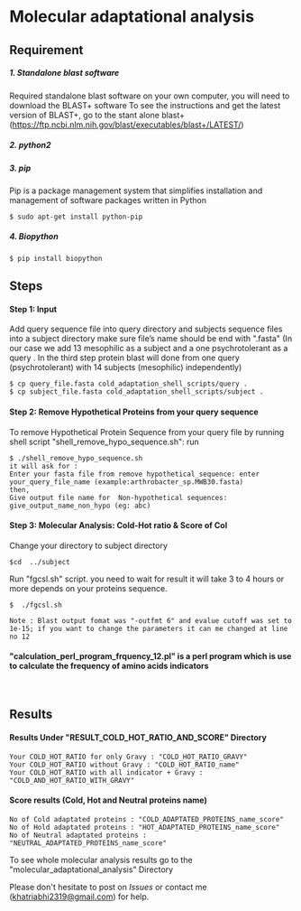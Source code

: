# Molecular adaptational analysis





## Requirement
##### 1. Standalone blast software
Required standalone blast software on your own computer, you will need to download the BLAST+ software  To see the instructions and get the latest version of BLAST+, go to the
stant alone blast+
(https://ftp.ncbi.nlm.nih.gov/blast/executables/blast+/LATEST/)

##### 2. python2

##### 3. pip
Pip is a package management system that simplifies installation and management of software packages written in Python
```
$ sudo apt-get install python-pip
```
##### 4. Biopython
```
$ pip install biopython
```
## Steps

#### Step 1: Input

Add query sequence file into query directory and subjects sequence files into  a subject directory make sure file’s name should be end with ".fasta"
(In our case we add 13 mesophilic as a subject and a one psychrotolerant as a query . In the third step protein blast will done from one query (psychrotolerant) with 14 subjects (mesophilic) independently)

```
$ cp query_file.fasta cold_adaptation_shell_scripts/query .
$ cp subject_file.fasta cold_adaptation_shell_scripts/subject .

```
#### Step 2: Remove Hypothetical Proteins from your query sequence 

To remove Hypothetical Protein Sequence from your query file by running shell script "shell_remove_hypo_sequence.sh":
run
```
$ ./shell_remove_hypo_sequence.sh 
it will ask for :													
Enter your fasta file from remove hypothetical_sequence: enter your_query_file_name (example:arthrobacter_sp.MWB30.fasta)	
then,														
Give output file name for  Non-hypothetical sequences:   give_output_name_non_hypo (eg: abc)
```
#### Step 3: Molecular Analysis: Cold-Hot ratio & Score of Col
Change your directory to subject directory
```
$cd  ../subject
```
Run "fgcsl.sh" script. you need to wait for result it will take 3 to 4 hours or more depends on your proteins sequence. 
```
$  ./fgcsl.sh

Note : Blast output fomat was "-outfmt 6" and evalue cutoff was set to 1e-15; if you want to change the parameters it can me changed at line no 12
```
#### "calculation_perl_program_frquency_12.pl" is a perl program which is use to calculate the frequency of amino acids indicators
  							
<br />

## Results


#### Results Under "RESULT_COLD_HOT_RATIO_AND_SCORE" Directory 
```
Your COLD_HOT_RATIO for only Gravy : "COLD_HOT_RATIO_GRAVY"
Your COLD_HOT_RATIO without Gravy : "COLD_HOT_RATIO_name"
Your COLD_HOT_RATIO with all indicator + Gravy : "COLD_AND_HOT_RATIO_WITH_GRAVY"
```

#### Score results (Cold, Hot and Neutral proteins name)
```
No of Cold adaptated proteins : "COLD_ADAPTATED_PROTEINS_name_score"
No of Hold adaptated proteins : "HOT_ADAPTATED_PROTEINS_name_score"
No of Neutral adaptated proteins : "NEUTRAL_ADAPTATED_PROTEINS_name_score"
```
To see whole molecular analysis results go to the "molecular_adaptational_analysis" Directory 
			

Please don't hesitate to post on *Issues* or contact me (khatriabhi2319@gmail.com) for help.
